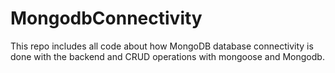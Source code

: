 # MongodbConnectivity
This repo includes all code about how MongoDB database connectivity is done with the backend and CRUD operations with mongoose and Mongodb.
